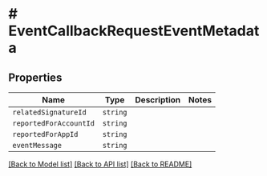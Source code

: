 # # EventCallbackRequestEventMetadata



## Properties

Name | Type | Description | Notes
------------ | ------------- | ------------- | -------------
| `relatedSignatureId` | ```string``` |    |  |
| `reportedForAccountId` | ```string``` |    |  |
| `reportedForAppId` | ```string``` |    |  |
| `eventMessage` | ```string``` |    |  |

[[Back to Model list]](../../README.md#models) [[Back to API list]](../../README.md#endpoints) [[Back to README]](../../README.md)
